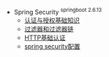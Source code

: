- Spring Security <sup class="version-number">springboot 2.6.13</sup>
  - [ 认证与授权基础知识](java/spring_security/basic.md)
  - [过滤器和过滤器链](java/spring_security/filter.md)
  - [HTTP基础认证](java/spring_security/http_basic.md)
  - [spring security配置](java/spring_security/config_class.md)

